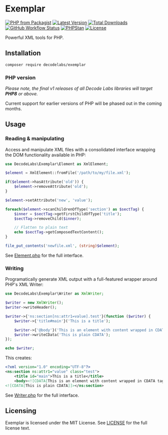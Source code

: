 # Exemplar

[![PHP from Packagist](https://img.shields.io/packagist/php-v/decodelabs/exemplar?style=flat)](https://packagist.org/packages/decodelabs/exemplar)
[![Latest Version](https://img.shields.io/packagist/v/decodelabs/exemplar.svg?style=flat)](https://packagist.org/packages/decodelabs/exemplar)
[![Total Downloads](https://img.shields.io/packagist/dt/decodelabs/exemplar.svg?style=flat)](https://packagist.org/packages/decodelabs/exemplar)
[![GitHub Workflow Status](https://img.shields.io/github/workflow/status/decodelabs/exemplar/PHP%20Composer)](https://github.com/decodelabs/exemplar/actions/workflows/php.yml)
[![PHPStan](https://img.shields.io/badge/PHPStan-enabled-44CC11.svg?longCache=true&style=flat)](https://github.com/phpstan/phpstan)
[![License](https://img.shields.io/packagist/l/decodelabs/exemplar?style=flat)](https://packagist.org/packages/decodelabs/exemplar)

Powerful XML tools for PHP.


## Installation

```bash
composer require decodelabs/exemplar
```

### PHP version

_Please note, the final v1 releases of all Decode Labs libraries will target **PHP8** or above._

Current support for earlier versions of PHP will be phased out in the coming months.


## Usage

### Reading & manipulating

Access and manipulate XML files with a consolidated interface wrapping the DOM functionality available in PHP:

```php
use DecodeLabs\Exemplar\Element as XmlElement;

$element = XmlElement::fromFile('/path/to/my/file.xml');

if($element->hasAttribute('old')) {
    $element->removeAttribute('old');
}

$element->setAttribute('new', 'value');

foreach($element->scanChildrenOfType('section') as $sectTag) {
    $inner = $sectTag->getFirstChildOfType('title');
    $sectTag->removeChild($inner);

    // Flatten to plain text
    echo $sectTag->getComposedTextContent();
}

file_put_contents('newfile.xml', (string)$element);
```

See [Element.php](./src/Element.php) for the full interface.


### Writing

Programatically generate XML output with a full-featured wrapper around PHP's XML Writer:

```php
use DecodeLabs\Exemplar\Writer as XmlWriter;

$writer = new XmlWriter();
$writer->writeHeader();

$writer->{'ns:section[ns:attr1=value].test'}(function ($writer) {
    $writer->{'title#main'}('This is a title');

    $writer->{'@body'}('This is an element with content wrapped in CDATA tags.');
    $writer->writeCData('This is plain CDATA');
});

echo $writer;
```

This creates:

```xml
<?xml version="1.0" encoding="UTF-8"?>
<ns:section ns:attr1="value" class="test">
    <title id="main">This is a title</title>
    <body><![CDATA[This is an element with content wrapped in CDATA tags.]]></body>
<![CDATA[This is plain CDATA]]></ns:section>
```

See [Writer.php](./src/Writer.php) for the full interface.


## Licensing
Exemplar is licensed under the MIT License. See [LICENSE](./LICENSE) for the full license text.
